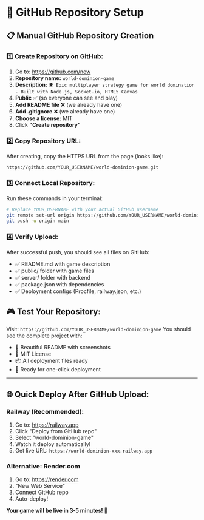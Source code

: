 # 🚀 GitHub Repository Setup

## 📋 Manual GitHub Repository Creation

### 1️⃣ Create Repository on GitHub:
1. Go to: https://github.com/new
2. **Repository name:** `world-dominion-game`
3. **Description:** `🌍 Epic multiplayer strategy game for world domination - Built with Node.js, Socket.io, HTML5 Canvas`
4. **Public** ✅ (so everyone can see and play)
5. **Add README file** ❌ (we already have one)
6. **Add .gitignore** ❌ (we already have one)  
7. **Choose a license:** MIT
8. Click **"Create repository"**

### 2️⃣ Copy Repository URL:
After creating, copy the HTTPS URL from the page (looks like):
```
https://github.com/YOUR_USERNAME/world-dominion-game.git
```

### 3️⃣ Connect Local Repository:
Run these commands in your terminal:

```bash
# Replace YOUR_USERNAME with your actual GitHub username
git remote set-url origin https://github.com/YOUR_USERNAME/world-dominion-game.git
git push -u origin main
```

### 4️⃣ Verify Upload:
After successful push, you should see all files on GitHub:
- ✅ README.md with game description
- ✅ public/ folder with game files
- ✅ server/ folder with backend
- ✅ package.json with dependencies
- ✅ Deployment configs (Procfile, railway.json, etc.)

## 🎮 Test Your Repository:
Visit: `https://github.com/YOUR_USERNAME/world-dominion-game`
You should see the complete project with:
- 📄 Beautiful README with screenshots
- 🌟 MIT License
- 📦 All deployment files ready
- 🚀 Ready for one-click deployment

---

## 🌐 Quick Deploy After GitHub Upload:

### Railway (Recommended):
1. Go to: https://railway.app
2. Click "Deploy from GitHub repo"
3. Select "world-dominion-game"
4. Watch it deploy automatically!
5. Get live URL: `https://world-dominion-xxx.railway.app`

### Alternative: Render.com
1. Go to: https://render.com  
2. "New Web Service"
3. Connect GitHub repo
4. Auto-deploy!

**Your game will be live in 3-5 minutes! 🎉**

